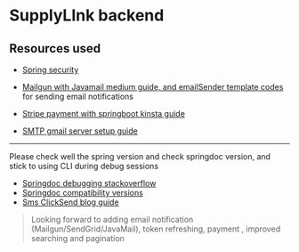 # SupplyLInk backend

## Resources used

- [Spring security]()

- [Mailgun with Javamail medium guide, and emailSender template codes](https://medium.com/@tericcabrel/send-email-in-spring-boot-with-thymeleaf-and-mailgun-15e1b9dab328) for sending email notifications

- [Stripe payment with springboot kinsta guide](https://kinsta.com/blog/stripe-java-api/)

- [SMTP gmail server setup guide](https://www.youtube.com/watch?v=f-bT4A4NsKw)

---

Please check well the spring version and check springdoc version, and stick to using CLI during debug sessions

- [Springdoc debugging stackoverflow](https://stackoverflow.com/questions/79411586/cant-generate-openapi-json-file-using-springdoc-after-upgrading-spring-boot-to)
- [Springdoc compatibility versions](https://springdoc.org/faq.html#_what_is_the_compatibility_matrix_of_springdoc_openapi_with_spring_boot)
- [Sms ClickSend blog guide](https://blog.clicksend.com/sms-java-spring-boot)

> Looking forward to adding email notification (Mailgun/SendGrid/JavaMail), token refreshing, payment , improved searching and pagination
